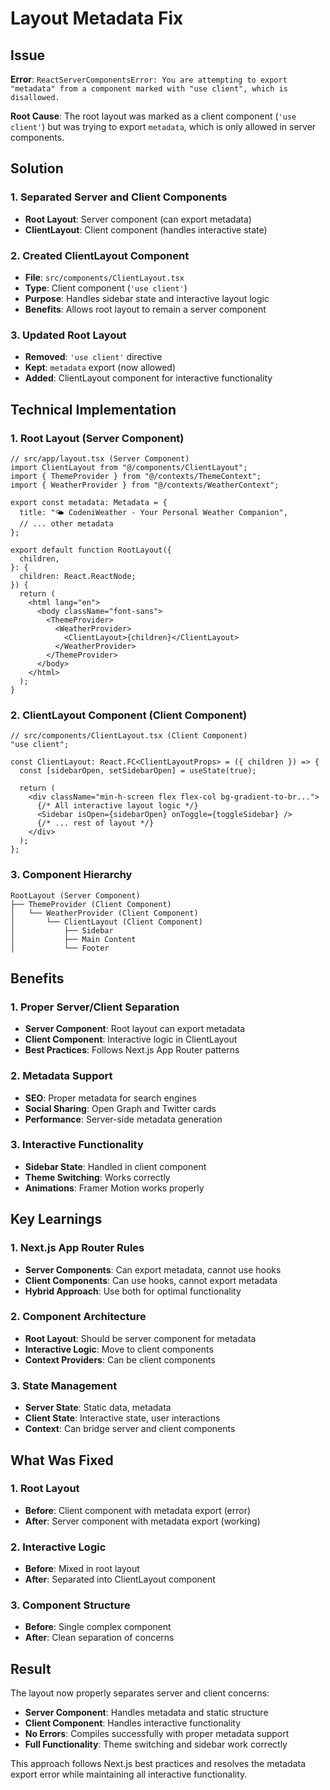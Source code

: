 # Layout Metadata Fix

## Issue

**Error**: `ReactServerComponentsError: You are attempting to export "metadata" from a component marked with "use client", which is disallowed.`

**Root Cause**: The root layout was marked as a client component (`'use client'`) but was trying to export `metadata`, which is only allowed in server components.

## Solution

### 1. Separated Server and Client Components

- **Root Layout**: Server component (can export metadata)
- **ClientLayout**: Client component (handles interactive state)

### 2. Created ClientLayout Component

- **File**: `src/components/ClientLayout.tsx`
- **Type**: Client component (`'use client'`)
- **Purpose**: Handles sidebar state and interactive layout logic
- **Benefits**: Allows root layout to remain a server component

### 3. Updated Root Layout

- **Removed**: `'use client'` directive
- **Kept**: `metadata` export (now allowed)
- **Added**: ClientLayout component for interactive functionality

## Technical Implementation

### 1. Root Layout (Server Component)

```tsx
// src/app/layout.tsx (Server Component)
import ClientLayout from "@/components/ClientLayout";
import { ThemeProvider } from "@/contexts/ThemeContext";
import { WeatherProvider } from "@/contexts/WeatherContext";

export const metadata: Metadata = {
  title: "🌤️ CodeniWeather - Your Personal Weather Companion",
  // ... other metadata
};

export default function RootLayout({
  children,
}: {
  children: React.ReactNode;
}) {
  return (
    <html lang="en">
      <body className="font-sans">
        <ThemeProvider>
          <WeatherProvider>
            <ClientLayout>{children}</ClientLayout>
          </WeatherProvider>
        </ThemeProvider>
      </body>
    </html>
  );
}
```

### 2. ClientLayout Component (Client Component)

```tsx
// src/components/ClientLayout.tsx (Client Component)
"use client";

const ClientLayout: React.FC<ClientLayoutProps> = ({ children }) => {
  const [sidebarOpen, setSidebarOpen] = useState(true);

  return (
    <div className="min-h-screen flex flex-col bg-gradient-to-br...">
      {/* All interactive layout logic */}
      <Sidebar isOpen={sidebarOpen} onToggle={toggleSidebar} />
      {/* ... rest of layout */}
    </div>
  );
};
```

### 3. Component Hierarchy

```
RootLayout (Server Component)
├── ThemeProvider (Client Component)
│   └── WeatherProvider (Client Component)
│       └── ClientLayout (Client Component)
│           ├── Sidebar
│           ├── Main Content
│           └── Footer
```

## Benefits

### 1. Proper Server/Client Separation

- **Server Component**: Root layout can export metadata
- **Client Component**: Interactive logic in ClientLayout
- **Best Practices**: Follows Next.js App Router patterns

### 2. Metadata Support

- **SEO**: Proper metadata for search engines
- **Social Sharing**: Open Graph and Twitter cards
- **Performance**: Server-side metadata generation

### 3. Interactive Functionality

- **Sidebar State**: Handled in client component
- **Theme Switching**: Works correctly
- **Animations**: Framer Motion works properly

## Key Learnings

### 1. Next.js App Router Rules

- **Server Components**: Can export metadata, cannot use hooks
- **Client Components**: Can use hooks, cannot export metadata
- **Hybrid Approach**: Use both for optimal functionality

### 2. Component Architecture

- **Root Layout**: Should be server component for metadata
- **Interactive Logic**: Move to client components
- **Context Providers**: Can be client components

### 3. State Management

- **Server State**: Static data, metadata
- **Client State**: Interactive state, user interactions
- **Context**: Can bridge server and client components

## What Was Fixed

### 1. Root Layout

- **Before**: Client component with metadata export (error)
- **After**: Server component with metadata export (working)

### 2. Interactive Logic

- **Before**: Mixed in root layout
- **After**: Separated into ClientLayout component

### 3. Component Structure

- **Before**: Single complex component
- **After**: Clean separation of concerns

## Result

The layout now properly separates server and client concerns:

- **Server Component**: Handles metadata and static structure
- **Client Component**: Handles interactive functionality
- **No Errors**: Compiles successfully with proper metadata support
- **Full Functionality**: Theme switching and sidebar work correctly

This approach follows Next.js best practices and resolves the metadata export error while maintaining all interactive functionality.
